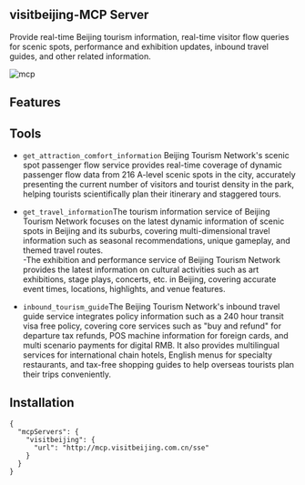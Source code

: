 ## visitbeijing-MCP Server
Provide real-time Beijing tourism information, real-time visitor flow queries for scenic spots, performance and exhibition updates, inbound travel guides, and other related information.

![mcp](https://github.com/user-attachments/assets/59878474-765a-4d55-84c5-f7fc40425bc1)

## Features
## Tools
- `get_attraction_comfort_information` Beijing Tourism Network's scenic spot passenger flow service provides real-time coverage of dynamic passenger flow data from 216 A-level scenic spots in the city, accurately presenting the current number of visitors and tourist density in the park, helping tourists scientifically plan their itinerary and staggered tours.
- `get_travel_information`The tourism information service of Beijing Tourism Network focuses on the latest dynamic information of scenic spots in Beijing and its suburbs, covering multi-dimensional travel information such as seasonal recommendations, unique gameplay, and themed travel routes.  
-The exhibition and performance service of Beijing Tourism Network provides the latest information on cultural activities such as art exhibitions, stage plays, concerts, etc. in Beijing, covering accurate event times, locations, highlights, and venue features.

- `inbound_tourism_guide`The Beijing Tourism Network's inbound travel guide service integrates policy information such as a 240 hour transit visa free policy, covering core services such as "buy and refund" for departure tax refunds, POS machine information for foreign cards, and multi scenario payments for digital RMB. It also provides multilingual services for international chain hotels, English menus for specialty restaurants, and tax-free shopping guides to help overseas tourists plan their trips conveniently.
## Installation
```
{
  "mcpServers": {
    "visitbeijing": {
      "url": "http://mcp.visitbeijing.com.cn/sse"
    }
  }
}
```


